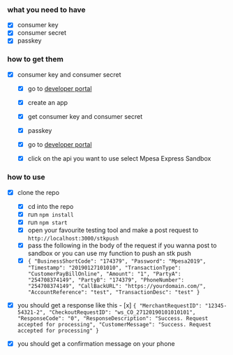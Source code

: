 ### what you need to have 

- [x] consumer key
- [x] consumer secret
- [x] passkey

### how to get them

 - [x] consumer key and consumer secret
    - [x] go to [developer portal](https://developer.safaricom.co.ke/)
    - [x] create an app
    - [x] get consumer key and consumer secret

    - [x] passkey
    - [x] go to [developer portal](https://developer.safaricom.co.ke/)
    - [x] click on the api you want to use select Mpesa Express Sandbox

### how to use
- [x] clone the repo
    - [x] cd into the repo
    - [x] run `npm install`
    - [x] run `npm start`
    - [x] open your favourite testing tool and make a post request to `http://localhost:3000/stkpush`
    - [x] pass the following in the body of the request if you wanna post to sandbox or you can use my function to push an stk push
    - [x] `{
                "BusinessShortCode": "174379",
                "Password": "Mpesa2019",
                "Timestamp": "20190127101010",
                "TransactionType": "CustomerPayBillOnline",
                "Amount": "1",
                "PartyA": "254708374149",
                "PartyB": "174379",
                "PhoneNumber": "254708374149",
                "CallBackURL": "https://yourdomain.com/",
                "AccountReference": "test",
                "TransactionDesc": "test"
            }`
- [x] you should get a response like this
        - [x] `{
                "MerchantRequestID": "12345-54321-2",
                "CheckoutRequestID": "ws_CO_27120190101010101",
                "ResponseCode": "0",
                "ResponseDescription": "Success. Request accepted for processing",
                "CustomerMessage": "Success. Request accepted for processing"
            }`
 - [x] you should get a confirmation message on your phone

